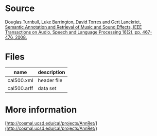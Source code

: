 # Source

[Douglas Turnbull, Luke Barrington, David Torres and Gert Lanckriet, Semantic Annotation and Retrieval of Music and Sound Effects, IEEE Transactions on Audio, Speech and Language Processing 16(2), pp. 467-476, 2008.](http://dx.doi.org/10.1109/TASL.2007.913750)

# Files

| name        | description |
| ----------- | ----------- |
| cal500.xml  | header file |
| cal500.arff | data set    |

# More information

[http://cosmal.ucsd.edu/cal/projects/AnnRet/](http://cosmal.ucsd.edu/cal/projects/AnnRet/)
